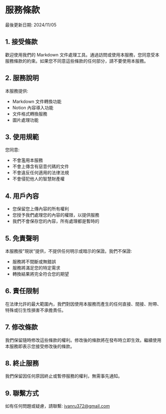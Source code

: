 # 服務條款

最後更新日期: 2024/11/05

## 1. 接受條款

歡迎使用我們的 Markdown 文件處理工具。通過訪問或使用本服務，您同意受本服務條款的約束。如果您不同意這些條款的任何部分，請不要使用本服務。

## 2. 服務說明

本服務提供:
- Markdown 文件轉換功能
- Notion 內容導入功能
- 文件格式轉換服務
- 圖片處理功能

## 3. 使用規範

您同意:
- 不會濫用本服務
- 不會上傳含有惡意代碼的文件
- 不會違反任何適用的法律法規
- 不會侵犯他人的智慧財產權

## 4. 用戶內容

- 您保留您上傳內容的所有權利
- 您授予我們處理您的內容的權限，以提供服務
- 我們不會保存您的內容，所有處理都是暫時的

## 5. 免責聲明

本服務按"現狀"提供，不提供任何明示或暗示的保證。我們不保證:
- 服務將不間斷或無錯誤
- 服務將滿足您的特定需求
- 轉換結果將完全符合您的期望

## 6. 責任限制

在法律允許的最大範圍內，我們對因使用本服務而產生的任何直接、間接、附帶、特殊或衍生性損害不承擔責任。

## 7. 修改條款

我們保留隨時修改這些條款的權利。修改後的條款將在發布時立即生效。繼續使用本服務即表示您接受修改後的條款。

## 8. 終止服務

我們保留因任何原因終止或暫停服務的權利，無需事先通知。

## 9. 聯繫方式

如有任何問題或疑慮，請聯繫: ivanru372@gmail.com
